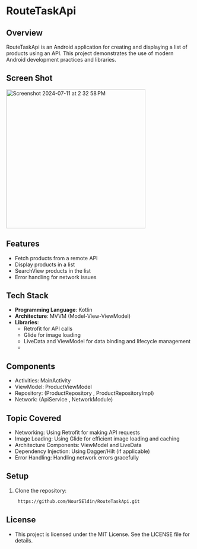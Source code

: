# RouteTaskApi

## Overview
RouteTaskApi is an Android application for creating and displaying a list of products using an API. This project demonstrates the use of modern Android development practices and libraries.

## Screen Shot

<img width="375" alt="Screenshot 2024-07-11 at 2 32 58 PM" src="https://github.com/Nour5Eldin/RouteTaskApi/assets/145837378/95b258e5-109e-457d-b023-af1b352694b0">



## Features
- Fetch products from a remote API
- Display products in a list
- SearchView products in the list
- Error handling for network issues

## Tech Stack
- **Programming Language**: Kotlin
- **Architecture**: MVVM (Model-View-ViewModel)
- **Libraries**:
  - Retrofit for API calls
  - Glide for image loading
  - LiveData and ViewModel for data binding and lifecycle management
  - 
## Components
- Activities: MainActivity
- ViewModel: ProductViewModel
- Repository: (ProductRepository , ProductRepositoryImpl)
- Network: (ApiService , NetworkModule)
  
## Topic Covered
- Networking: Using Retrofit for making API requests
- Image Loading: Using Glide for efficient image loading and caching
- Architecture Components: ViewModel and LiveData
- Dependency Injection: Using Dagger/Hilt (if applicable)
- Error Handling: Handling network errors gracefully

## Setup
1. Clone the repository:
   ```sh
    https://github.com/Nour5Eldin/RouteTaskApi.git

## License
- This project is licensed under the MIT License. See the LICENSE file for details.


